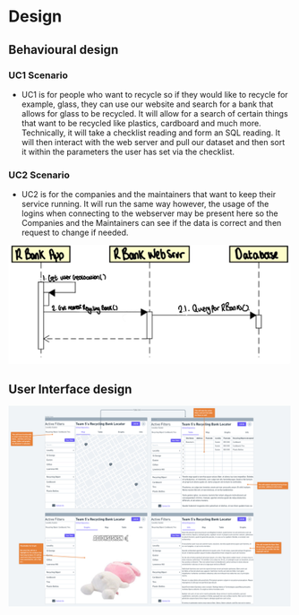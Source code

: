 # Design

## Behavioural design


### UC1 Scenario
- UC1 is for people who want to recycle so if they would like to recycle for example, glass, they can use our website and search for a bank that allows for glass to be recycled. It will allow for a search of certain things that want to be recycled like plastics, cardboard and much more. Technically, it will take a checklist reading and form an SQL reading. It will then interact with the web server and pull our dataset and then sort it within the parameters the user has set via the checklist.

### UC2 Scenario
- UC2 is for the companies and the maintainers that want to keep their service running. It will run the same way however, the usage of the logins when connecting to the webserver may be present here so the Companies and the Maintainers can see if the data is correct and then request to change if needed.

![Insert your Interaction/Sequence Diagrams for each use-case here.](images/sequences.jpg)

## User Interface design

![Insert your wireframe screenshots for each use-case here](images/wireframe.png)
